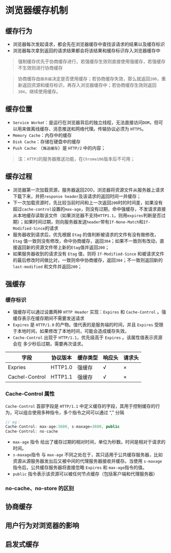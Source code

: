 # 浏览器缓存机制
## 缓存行为
+ 浏览器每次发起请求，都会先在浏览器缓存中查找该请求的结果以及缓存标识
+ 浏览器每次拿到返回的请求结果都会将该结果和缓存标识存入浏览器缓存中


> 强制缓存优先于协商缓存进行，若强缓存生效则直接使用强缓存，若强缓存不生效则进行协商缓存

> 协商缓存由`服务器`决定是否使用缓存；若协商缓存失效，那么就返回`200`，重新返回资源和缓存标识，再存入浏览器缓存中；若协商缓存生效则返回`304`，继续使用缓存。


## 缓存位置
- `Service Worke`r：是运行在浏览器背后的独立线程，无法直接访问`DOM`，但可以用来做离线缓存、消息推送和网络代理。传输协议必须为 `HTTPS`。
- `Memory Cache`：内存中的缓存
- `Disk Cache`：存储在硬盘中的缓存
- `Push Cache`: （`推送缓存`）是 `HTTP/2` 中的内容；

> 注：`HTTP2`的服务器推送功能，在`Chrome106`版本后不可用；

## 缓存过程
- 浏览器第一次加载资源，服务器返回200，浏览器将资源文件从服务器上请求下载下来，并把`response header`及该请求的返回时间一并缓存；
- 下一次加载资源时，先比较当前时间和上一次返回`200`时的时间差，如果没有超过`cache-control`设置的`max-age`，则没有过期，命中强缓存，不发请求直接从本地缓存读取该文件（如果浏览器不支持`HTTP1.1`，则用`expires`判断是否过期）；如果时间过期，则向服务器发送`header`带有`If-None-Match`和`If-Modified-Since`的请求
- 服务器收到请求后，优先根据 `Etag` 的值判断被请求的文件有没有做修改，`Etag` 值一致则没有修改，命中协商缓存，返回`304`；如果不一致则有改动，直接返回新的资源文件带上新的`Etag`值并返回`200`；
- 如果服务器收到的请求没有 `Etag` 值，则将 `If-Modified-Since` 和被请求文件的最后修改时间做比对，一致则命中协商缓存，返回`304`；不一致则返回新的 `last-modified` 和文件并返回`200`；


## 强缓存

### 缓存标识
- 强缓存可以通过设置两种 `HTTP Header` 实现：`Expires` 和 `Cache-Control` 。强缓存表示在缓存期间不需要发送请求
- `Expires` 是 `HTTP/1.0` 的产物。值代表的是服务端的时间，并且 `Expires` 受限于本地时间，如果修改了本地时间，可能会造成缓存失效。
- `Cache-Control` 出现于 `HTTP/1.1`，优先级高于 `Expires` 。该属性值表示资源会在 多少秒后过期，需要再次请求。
  
| 字段 | 协议版本 | 缓存类型 | 响应头 | 请求头 |
| --- | --- | --- | --- | --- |
| Expries | HTTP1.0 | 强缓存 | √ | × | 
| Cachel-Control | HTTP1.1 | 强缓存 | √ | × | 

### Cache-Control 属性
`Cache-Control` 首部字段是 `HTTP/1.1` 中定义缓存的字段，其用于控制缓存的行为，可以组合使用多种指令，多个指令之间可以通过 “,” 分隔

```javascript
// eg：
Cache-Control: max-age:3600, s-maxage=3600, public
Cache-Control: no-cache
```
- `max-age` 指令 给出了缓存过期的相对时间，单位为秒数。时间是相对于请求的时间。
- `s-maxage`指令 与 `max-age` 不同之处在于，其只适用于公共缓存服务器，比如资源从源服务器发出后又被中间的代理服务器接收并缓存。当使用 `s-maxage` 指令后，公共缓存服务器将直接忽略 `Expires` 和 `max-age`指令的值。
- `public` 指令表示该资源可以被任何节点缓存（包括客户端和代理服务器）


### no-cache、no-store 的区别


## 协商缓存

## 用户行为对浏览器的影响

## 启发式缓存